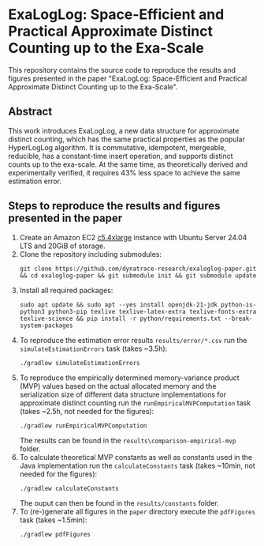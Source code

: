 # ExaLogLog: Space-Efficient and Practical Approximate Distinct Counting up to the Exa-Scale

This repository contains the source code to reproduce the results and figures presented in the paper "ExaLogLog: Space-Efficient and Practical Approximate Distinct Counting up to the Exa-Scale".

## Abstract
This work introduces ExaLogLog, a new data structure for approximate distinct counting, which has the same practical properties as the popular HyperLogLog algorithm. It is commutative, idempotent, mergeable, reducible, has a constant-time insert operation, and supports distinct counts up to the exa-scale. At the same time, as theoretically derived and experimentally verified, it requires 43% less space to achieve the same estimation error.

## Steps to reproduce the results and figures presented in the paper
1. Create an Amazon EC2 [c5.4xlarge](https://aws.amazon.com/ec2/instance-types/c5/) instance with Ubuntu Server 24.04 LTS and 20GiB of storage.
2. Clone the repository including submodules:
   ```
   git clone https://github.com/dynatrace-research/exaloglog-paper.git && cd exaloglog-paper && git submodule init && git submodule update
   ```
3. Install all required packages:
   ```
   sudo apt update && sudo apt --yes install openjdk-21-jdk python-is-python3 python3-pip texlive texlive-latex-extra texlive-fonts-extra texlive-science && pip install -r python/requirements.txt --break-system-packages
   ```
4. To reproduce the estimation error results `results/error/*.csv` run the `simulateEstimationErrors` task (takes ~3.5h):
   ```
   ./gradlew simulateEstimationErrors
   ```
5. To reproduce the empirically determined memory-variance product (MVP) values based on the actual allocated memory and the serialization size of different data structure implementations for approximate distinct counting run the `runEmpiricalMVPComputation` task (takes ~2.5h, not needed for the figures):
   ```
   ./gradlew runEmpiricalMVPComputation
   ```
   The results can be found in the `results\comparison-empirical-mvp` folder.
6. To calculate theoretical MVP constants as well as constants used in the Java implementation run the `calculateConstants` task (takes ~10min, not needed for the figures):
   ```
   ./gradlew calculateConstants
   ```
   The ouput can then be found in the `results/constants` folder.
7. To (re-)generate all figures in the `paper` directory execute the `pdfFigures` task (takes ~1.5min):
   ```
   ./gradlew pdfFigures
   ```
